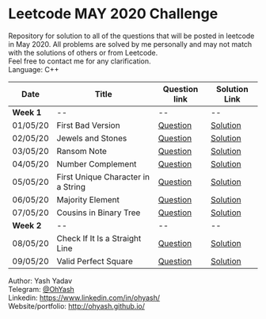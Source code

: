 # Leetcode MAY 2020 Challenge
Repository for solution to all of the questions that will be posted in leetcode in May 2020. All problems are solved by me personally and may not match with the solutions of others or from Leetcode.  
Feel free to contact me for any clarification.  
Language: C++  

| Date | Title | Question link | Solution Link |
|--|--|--|--|
| **Week 1** | -- | -- | -- |
| 01/05/20 | First Bad Version | [Question](https://leetcode.com/explore/challenge/card/may-leetcoding-challenge/534/week-1-may-1st-may-7th/3316/) | [Solution](solutions/May_1_FirstBadVersion.cpp) |
| 02/05/20 | Jewels and Stones | [Question](https://leetcode.com/explore/challenge/card/may-leetcoding-challenge/534/week-1-may-1st-may-7th/3317/) | [Solution](solutions/May_2_JewelsAndStones.cpp) |
| 03/05/20 | Ransom Note | [Question](https://leetcode.com/explore/challenge/card/may-leetcoding-challenge/534/week-1-may-1st-may-7th/3318/) | [Solution](solutions/May_3_RansomNote.cpp) |
| 04/05/20 | Number Complement | [Question](https://leetcode.com/explore/challenge/card/may-leetcoding-challenge/534/week-1-may-1st-may-7th/3319/) | [Solution](solutions/May_4_NumberComplement.cpp) |
| 05/05/20 | First Unique Character in a String | [Question](https://leetcode.com/explore/challenge/card/may-leetcoding-challenge/534/week-1-may-1st-may-7th/3320/) | [Solution](solutions/May_5_FirstUniqueCharacterInAString.cpp) |
| 06/05/20 | Majority Element | [Question](https://leetcode.com/explore/challenge/card/may-leetcoding-challenge/534/week-1-may-1st-may-7th/3321/) | [Solution](solutions/May_6_MajorityElement.cpp) |
| 07/05/20 | Cousins in Binary Tree | [Question](https://leetcode.com/explore/challenge/card/may-leetcoding-challenge/534/week-1-may-1st-may-7th/3322/) | [Solution](solutions/May_7_CousinsInBinaryTree.cpp) |
| **Week 2** | -- | -- | -- |
| 08/05/20 | Check If It Is a Straight Line | [Question](https://leetcode.com/explore/challenge/card/may-leetcoding-challenge/534/week-1-may-1st-may-7th/3323/) | [Solution](solutions/May_8_CheckIfItIsAStraightLine.cpp) |
| 09/05/20 | Valid Perfect Square | [Question](https://leetcode.com/explore/challenge/card/may-leetcoding-challenge/534/week-1-may-1st-may-7th/3324/) | [Solution](solutions/May_9_ValidPerfectSquare.cpp) |



Author: Yash Yadav  
Telegram: [@OhYash](https://t.me/ohyash)  
Linkedin: https://www.linkedin.com/in/ohyash/  
Website/portfolio: http://ohyash.github.io/  
